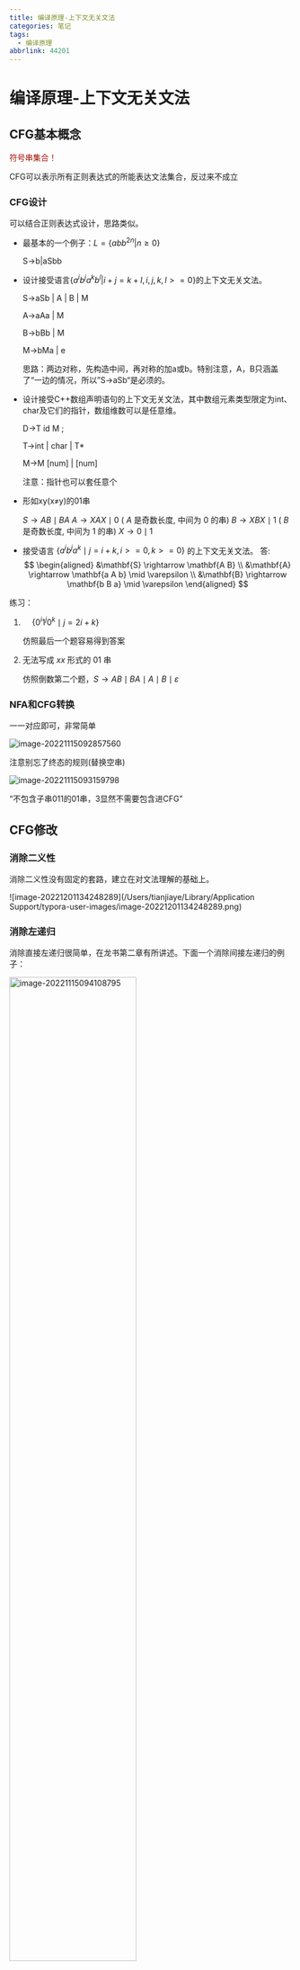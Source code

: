 ```yaml
---
title: 编译原理-上下文无关文法
categories: 笔记
tags:
  - 编译原理
abbrlink: 44201
---
```

# 编译原理-上下文无关文法

## CFG基本概念

<font color='Apricot'>符号串集合！</font>

CFG可以表示所有正则表达式的所能表达文法集合，反过来不成立

### CFG设计

可以结合正则表达式设计，思路类似。

- 最基本的一个例子：$L=\{abb^{2n}|n≥0\}$

  S→b|aSbb

- 设计接受语言${\{a^ib^ja^kb^l| i+j=k+l, i, j, k, l>=0\}}$的上下文无关文法。

  S→aSb | A | B | M

  A→aAa | M

  B→bBb | M

  M→bMa | e

   思路：两边对称，先构造中间，再对称的加a或b。特别注意，A，B只涵盖了“一边的情况，所以”S→aSb“是必须的。

- 设计接受C++数组声明语句的上下文无关文法，其中数组元素类型限定为int、char及它们的指针，数组维数可以是任意维。

  D→T id M ;

  T→int | char | T*

  M→M [num] | [num]

  注意：指针也可以套任意个

- 形如xy(x≠y)的01串

  $S \rightarrow A B \mid B A$
  $A \rightarrow X A X \mid 0$ ( $A$ 是奇数长度, 中间为 0 的串)
  $B \rightarrow X B X \mid 1$ ( $B$ 是奇数长度, 中间为 1 的串)
  $X \rightarrow 0 \mid 1$
  
- 接受语言 $\left\{a^i b^j a^k \mid j=i+k, i>=0, k>=0\right\}$ 的上下文无关文法。 答:
$$
\begin{aligned}
&\mathbf{S} \rightarrow \mathbf{A B} \\
&\mathbf{A} \rightarrow \mathbf{a A b} \mid \varepsilon \\
&\mathbf{B} \rightarrow \mathbf{b B a} \mid \varepsilon
\end{aligned}
$$

练习：

1. $\quad\left\{0^i 1^j 0^k \mid j=2 i+k\right\}$

   仿照最后一个题容易得到答案

2. 无法写成 $x x$ 形式的 01 串

   仿照倒数第二个题，$S \rightarrow A B \mid B A \mid A \mid B \mid \varepsilon$

### NFA和CFG转换

一一对应即可，非常简单

![image-20221115092857560](https://raw.githubusercontent.com/Lunaticsky-tql/blog_article_resources/main/%E7%BC%96%E8%AF%91%E5%8E%9F%E7%90%86-%E4%B8%8A%E4%B8%8B%E6%96%87%E6%97%A0%E5%85%B3%E6%96%87%E6%B3%95/20221201120121396547_551_image-20221115092857560.png)

注意别忘了终态的规则(替换空串)

![image-20221115093159798](https://raw.githubusercontent.com/Lunaticsky-tql/blog_article_resources/main/%E7%BC%96%E8%AF%91%E5%8E%9F%E7%90%86-%E4%B8%8A%E4%B8%8B%E6%96%87%E6%97%A0%E5%85%B3%E6%96%87%E6%B3%95/20221201120122982777_294_image-20221115093159798.png)

“不包含子串011的01串，3显然不需要包含进CFG”

## CFG修改

### 消除二义性

消除二义性没有固定的套路，建立在对文法理解的基础上。

![image-20221201134248289](/Users/tianjiaye/Library/Application Support/typora-user-images/image-20221201134248289.png)

### 消除左递归

消除直接左递归很简单，在龙书第二章有所讲述。下面一个消除间接左递归的例子：

<img src="https://raw.githubusercontent.com/Lunaticsky-tql/blog_article_resources/main/%E7%BC%96%E8%AF%91%E5%8E%9F%E7%90%86-%E4%B8%8A%E4%B8%8B%E6%96%87%E6%97%A0%E5%85%B3%E6%96%87%E6%B3%95/20221201120126538302_916_image-20221115094108795.png" alt="image-20221115094108795" width="67%" height="67%" />

### 消除空字

消除空字需要注意的一点时一定要替换“干净”，即所有与含有空字的非终结符文法定义相关的条目都要考虑并替换

![image-20221115094610591](https://raw.githubusercontent.com/Lunaticsky-tql/blog_article_resources/main/%E7%BC%96%E8%AF%91%E5%8E%9F%E7%90%86-%E4%B8%8A%E4%B8%8B%E6%96%87%E6%97%A0%E5%85%B3%E6%96%87%E6%B3%95/20221201120128030368_860_image-20221115094610591.png)

![image-20221115094838176](https://raw.githubusercontent.com/Lunaticsky-tql/blog_article_resources/main/%E7%BC%96%E8%AF%91%E5%8E%9F%E7%90%86-%E4%B8%8A%E4%B8%8B%E6%96%87%E6%97%A0%E5%85%B3%E6%96%87%E6%B3%95/20221201120129388514_865_image-20221115094838176.png)

### 消除回路

![image-20221115095219937](https://raw.githubusercontent.com/Lunaticsky-tql/blog_article_resources/main/%E7%BC%96%E8%AF%91%E5%8E%9F%E7%90%86-%E4%B8%8A%E4%B8%8B%E6%96%87%E6%97%A0%E5%85%B3%E6%96%87%E6%B3%95/20221201120130871049_366_image-20221115095219937.png)

### 左公因子提取

$A \rightarrow \alpha \beta_1 \mid \alpha \beta_2$
改写为：
$\mathrm{A} \rightarrow \alpha \mathrm{A}^{\prime}$
$A^{\prime} \rightarrow \beta_1 \mid \beta_2$

例子：

$\mathrm{S} \rightarrow \mathrm{iEtS}|\mathrm{iEtSeS}| \mathrm{a}$
$\mathrm{E} \rightarrow \mathrm{b}$
i $\rightarrow$ if, t$ \rightarrow$ then, e $\rightarrow$ else, E $\rightarrow$ 表达式, S $\rightarrow$ 语句
改写为:
$\mathrm{S} \rightarrow \mathrm{iEtSS}$ ' | a
$\mathrm{S}^{\prime} \rightarrow \mathrm{eS} \mid \varepsilon$
$\mathrm{E} \rightarrow \mathrm{b}$

## CFG无法描述的语言结构

(重在理解)

例1: $\mathrm{L}_1=\left\{\mathrm{wcw} \mid \mathrm{w} \in(\mathrm{a} \mid \mathrm{b})^*\right\}$

检查标识符(w)必须在使用之前定义

语义分析阶段才能完成的事情

例2: $\mathrm{L}_2=\left\{a^{\mathrm{n}} b^m c^n d^m \mid n \geqslant 1\right.$ 且 $\left.m \geqslant 1\right\}$

检查函数的形参 (声明) 与实参 (调用)的数目是否匹配

语法定义一般不考虑参数数目

例3: $\mathrm{L}_3=\left\{\mathrm{a}^{\mathrm{n}} b^{\mathrm{n}} \mathrm{c}^{\mathrm{n}} \mid \mathrm{n} \geq 0\right\}$

排版软件, 文本加下划线: $\mathrm{n}$ 个字符, $\mathrm{n}$ 个退格, $\mathrm{n}$ 个下划线

$\mathrm{a}^{\mathrm{n}} b^{\mathrm{n}}$容易描述(S→aSb)

另一种方式: 字符一退格一下划线三元 组序列, $(\mathrm{abc})^*$就可以描述了

**可以描述的类似文法：**

$\mathrm{L}_1{ }^{\prime}=\left\{\mathrm{w} \mathrm{c}\mathrm{w}^{\mathrm{R}} \mathrm{w} \in(\mathrm{a} \mid \mathrm{b})^*, \mathrm{w}^{\mathrm{R}}\right.$ 为$\mathrm{w}$的反转 $\}$

$\mathrm{S} \rightarrow \mathrm{aSa}|\mathrm{bSb}| \mathrm{c}$
$\mathrm{L}_2{ }^{\prime}=\left\{\mathrm{a}^{\mathrm{n}} \mathrm{b}^{\mathrm{m}} \mathrm{c}^{\mathrm{m}} \mathrm{d}^{\mathrm{n}} \mid \mathrm{n} \geqslant 1\right.$ 且 $\left.\mathrm{m} \geqslant 1\right\}$

和考试题类似，中心对称的，先处理中间

$\mathrm{S} \rightarrow \mathrm{aSd}|\mathrm{aAd} \quad \mathrm{A} \rightarrow \mathrm{bAc}| \mathrm{bc}$

$\mathrm{L}_2{ }^{{\prime\prime}}=\left\{\mathrm{a}^{\mathrm{n}} b^{\mathrm{n}} \mathrm{c}^{\mathrm{m}} \mathrm{d}^{\mathrm{m}} \mid \mathrm{n} \geqslant 1\right.$ 且 $\left.m \geqslant 1\right\}$

轴对称的，先处理两边

$\mathrm{S} \rightarrow \mathrm{AB} \quad \mathrm{A} \rightarrow \mathrm{aAb}|\mathrm{ab} \quad \mathrm{B} \rightarrow \mathrm{cBd}| \mathrm{cd}$

$\mathrm{L}_3{ }^{\prime}=\left\{\mathrm{a}^{\mathrm{n}} \mathrm{b}^{\mathrm{n}} \mid \mathrm{n} \geq 1\right\}$

$\mathrm{S} \rightarrow \mathrm{aSb} \mid \mathrm{ab}$


PS：证明$\mathrm{L}_3{ }^{\prime}$不能用正则表达式表示

可以考虑证明它不能使用DFA进行表示。证明的关键就是定义”DF“(确定，有穷):

假定存在DFA D接受 $\mathrm{L}_3{ }^{\prime}$, 其状态数为 $k$(有穷)。 设状态 $\mathrm{s}_0, \mathrm{~s}_1, \ldots, \mathrm{s}_{\mathrm{k}}$ 为读入 $\varepsilon, \mathrm{a}, \mathrm{aa}, \ldots, \mathrm{a}^{\mathrm{k}}$ 后的状态 $\Rightarrow \mathrm{s}_{\mathrm{i}}$ 为读入 $\mathrm{i}$ 个 $\mathrm{a}$ 达到的状态 $(0 \leqslant \mathrm{i} \leqslant \mathrm{k})$
总状态数 $\mathrm{k} \rightarrow \mathrm{s}_0, \mathrm{~s}_1, \ldots, \mathrm{s}_{\mathrm{k}}$ 中至少有两个相同状态, 不妨设为 $s_i 、 s_j ， i<j$

$a^i b^i \in L_3 \rightarrow \Rightarrow s_i\left(s_j\right)$ 到终态路径标记为 $b^i$
$\rightarrow$ 初态 $\rightarrow$ 终态还有标为 $a^i b^i$ 的路径 $\rightarrow D$ 接受 $a^i b^i$, 与”D(确定)“矛盾！

![image-20221115103746485](https://raw.githubusercontent.com/Lunaticsky-tql/blog_article_resources/main/%E7%BC%96%E8%AF%91%E5%8E%9F%E7%90%86-%E4%B8%8A%E4%B8%8B%E6%96%87%E6%97%A0%E5%85%B3%E6%96%87%E6%B3%95/20221201120132392020_526_image-20221115103746485.png)